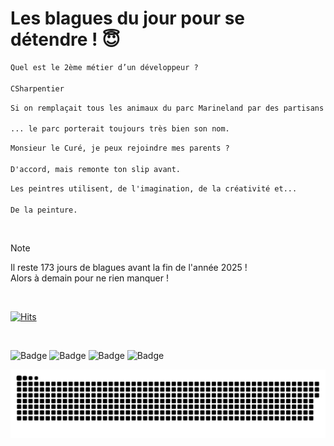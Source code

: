 
<h1>Les blagues du jour pour se détendre ! 😇</h1>

```diff
Quel est le 2ème métier d’un développeur ?

CSharpentier
```

```diff
Si on remplaçait tous les animaux du parc Marineland par des partisans du FN...

... le parc porterait toujours très bien son nom.
```

```diff
Monsieur le Curé, je peux rejoindre mes parents ?

D'accord, mais remonte ton slip avant.
```

```diff
Les peintres utilisent, de l'imagination, de la créativité et...

De la peinture.
```

<br/>

> [!NOTE]
> Il reste 173 jours de blagues avant la fin de l'année 2025 ! <br/>
> Alors à demain pour ne rien manquer !

<br/>


[![Hits](https://hits.seeyoufarm.com/api/count/incr/badge.svg?url=https%3A%2F%2Fgithub.com%2FClems02%2Fhit-counter&count_bg=%23003E80&title_bg=%235C9FE1&icon=powershell.svg&icon_color=%23FFFFFF&title=Visite&edge_flat=false)](https://hits.seeyoufarm.com)


<br/>


![Badge](https://img.shields.io/badge/Last%20updated%20on-white?style=for-the-badge&logo=clockify)   ![Badge](https://img.shields.io/badge/12/07-white?style=for-the-badge) ![Badge](https://img.shields.io/badge/at-white?style=for-the-badge) ![Badge](https://img.shields.io/badge/03:40-white?style=for-the-badge)


<p align="center">
 <img width="1000" src="assets/github-snake.svg" alt="snake"/>
</p>
